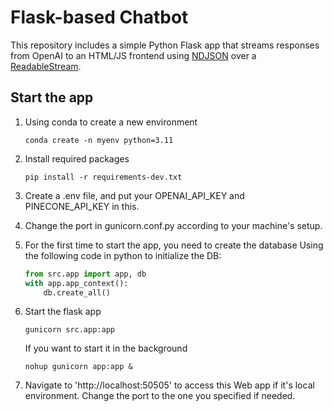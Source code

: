 # Flask-based Chatbot

This repository includes a simple Python Flask app that streams responses from OpenAI
to an HTML/JS frontend using [NDJSON](http://ndjson.org/) over a [ReadableStream](https://developer.mozilla.org/en-US/docs/Web/API/ReadableStream).

## Start the app
1. Using conda to create a new environment
    ```shell
    conda create -n myenv python=3.11
    ```

2. Install required packages
    ```shell
    pip install -r requirements-dev.txt
    ```

3. Create a .env file, and put your OPENAI_API_KEY and PINECONE_API_KEY in this.

4. Change the port in gunicorn.conf.py according to your machine's setup.

5. For the first time to start the app, you need to create the database
    Using the following code in python to initialize the DB:
    ```python
    from src.app import app, db
    with app.app_context():
        db.create_all()
    ```

6. Start the flask app
    ```shell
    gunicorn src.app:app
    ```

    If you want to start it in the background
    ```shell
    nohup gunicorn app:app &
    ```

7. Navigate to 'http://localhost:50505' to access this Web app if it's local environment. Change the port to the one you specified if needed.

